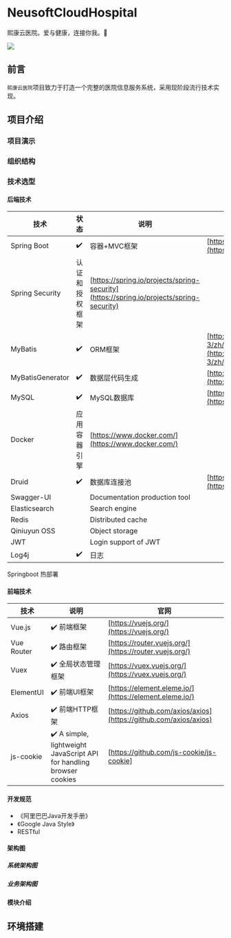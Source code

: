 # NeusoftCloudHospital
熙康云医院。爱与健康，连接你我。🏥

![](http://ww3.sinaimg.cn/large/006tNc79ly1g3cckd0xxhj30i7050gm1.jpg)

## 前言
`熙康云医院`项目致力于打造一个完整的医院信息服务系统，采用现阶段流行技术实现。

## 项目介绍

### 项目演示

### 组织结构

### 技术选型
#### 后端技术

技术 | 状态 | 说明 | 官网 |
----|----|----|----
Spring Boot | ✔️ | 容器+MVC框架 | [https://spring.io/projects/spring-boot](https://spring.io/projects/spring-boot)
Spring Security | 认证和授权框架 | [https://spring.io/projects/spring-security](https://spring.io/projects/spring-security)
MyBatis | ✔️ |ORM框架  | [http://www.mybatis.org/mybatis-3/zh/index.html](http://www.mybatis.org/mybatis-3/zh/index.html)
MyBatisGenerator | ✔️ | 数据层代码生成 | [http://www.mybatis.org/generator/index.html](http://www.mybatis.org/generator/index.html)
MySQL | ✔️ |MySQL数据库 | [https://www.mongodb.com/](https://www.mysql.com/)
Docker | 应用容器引擎 | [https://www.docker.com/](https://www.docker.com/)
Druid | ✔️ | 数据库连接池 | [https://github.com/alibaba/druid](https://github.com/alibaba/druid)
Swagger-UI |  | Documentation production tool|
Elasticsearch | | Search engine |
Redis| | Distributed cache |
Qiniuyun OSS| |Object storage |
JWT| |Login support of JWT|
Log4j | ✔️ | 日志 | []()
Springboot 热部署

#### 前端技术

技术 | 说明 | 官网
----|----|----
Vue.js | ✔️ 前端框架 | [https://vuejs.org/](https://vuejs.org/)
Vue Router | ✔️ 路由框架 | [https://router.vuejs.org/](https://router.vuejs.org/)
Vuex | ✔️ 全局状态管理框架 | [https://vuex.vuejs.org/](https://vuex.vuejs.org/)
ElementUI | ✔️ 前端UI框架 | [https://element.eleme.io/](https://element.eleme.io/)
Axios | ✔️ 前端HTTP框架 | [https://github.com/axios/axios](https://github.com/axios/axios)
js-cookie | ✔️ A simple, lightweight JavaScript API for handling browser cookies| [https://github.com/js-cookie/js-cookie]
#### 开发规范
- 《阿里巴巴Java开发手册》
- 《Google Java Style》
- RESTful

#### 架构图

##### 系统架构图

##### 业务架构图

#### 模块介绍

## 环境搭建
